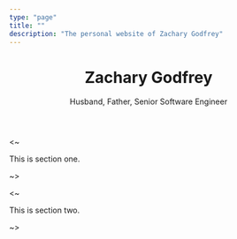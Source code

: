 ```yaml
---
type: "page"
title: ""
description: "The personal website of Zachary Godfrey"
---
```


<header>
  <h1>Zachary Godfrey</h1>

  <p>Husband, Father, Senior Software Engineer</p>
</header>

<~

This is section one.

~>

<~

This is section two.

~>